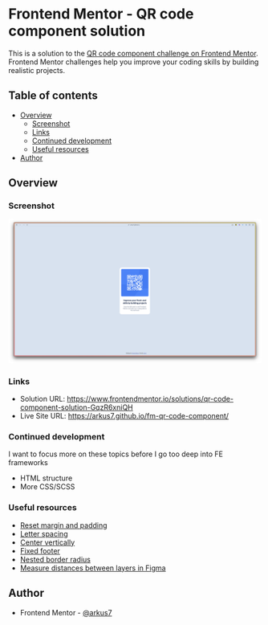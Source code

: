 # Frontend Mentor - QR code component solution

This is a solution to the [QR code component challenge on Frontend Mentor](https://www.frontendmentor.io/challenges/qr-code-component-iux_sIO_H). Frontend Mentor challenges help you improve your coding skills by building realistic projects.

## Table of contents

- [Overview](#overview)
  - [Screenshot](#screenshot)
  - [Links](#links)
  - [Continued development](#continued-development)
  - [Useful resources](#useful-resources)
- [Author](#author)

## Overview

### Screenshot

![](./screenshot.png)

### Links

- Solution URL: https://www.frontendmentor.io/solutions/qr-code-component-solution-GqzR6xniQH
- Live Site URL: https://arkus7.github.io/fm-qr-code-component/

### Continued development

I want to focus more on these topics before I go too deep into FE frameworks

- HTML structure
- More CSS/SCSS

### Useful resources

- [Reset margin and padding](https://css-tricks.com/reset-all-margins-padding/)
- [Letter spacing](https://developer.mozilla.org/en-US/docs/Web/CSS/letter-spacing)
- [Center vertically](https://www.w3schools.com/howto/howto_css_center-vertical.asp)
- [Fixed footer](https://www.w3schools.com/howto/howto_css_fixed_footer.asp)
- [Nested border radius](https://www.30secondsofcode.org/css/s/nested-border-radius/)
- [Measure distances between layers in Figma](https://help.figma.com/hc/en-us/articles/360039956974-Measure-distances-between-layers)


## Author

- Frontend Mentor - [@arkus7](https://www.frontendmentor.io/profile/arkus7)
